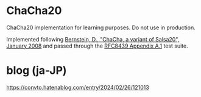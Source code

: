 # ChaCha20
ChaCha20 implementation for learning purposes. Do not use in production.

Implemented following [Bernstein, D., "ChaCha, a variant of Salsa20", January 2008](http://cr.yp.to/chacha/chacha-20080128.pdf) and passed through the [RFC8439 Appendix A.1](https://datatracker.ietf.org/doc/html/rfc8439#appendix-A.1) test suite.

# blog (ja-JP)
https://convto.hatenablog.com/entry/2024/02/26/121013
